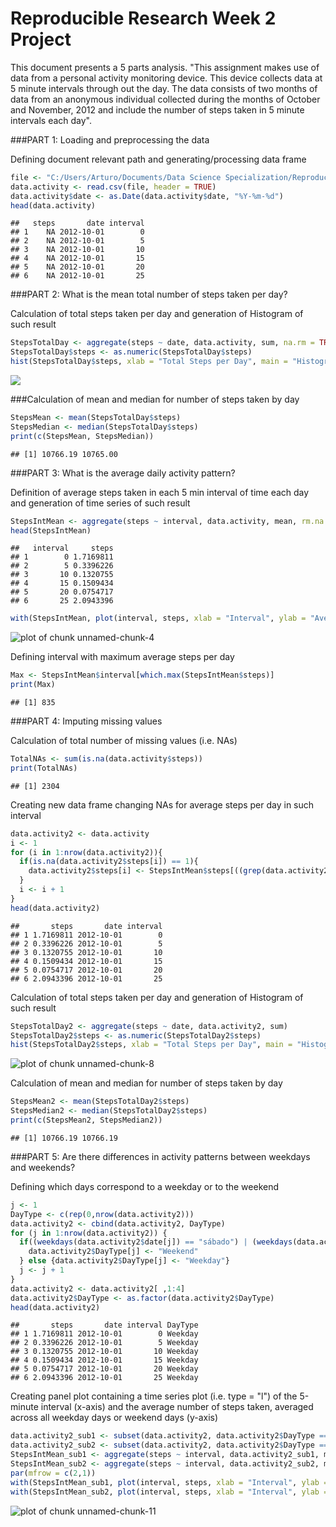 Reproducible Research Week 2 Project
==========================================
This document presents a 5 parts analysis. "This assignment makes use of data from a personal activity monitoring device. This device collects data at 5 minute intervals through out the day. The data consists of two months of data from an anonymous individual collected during the months of October and November, 2012 and include the number of steps taken in 5 minute intervals each day".

###PART 1: Loading and preprocessing the data

Defining document relevant path and generating/processing data frame 

```r
file <- "C:/Users/Arturo/Documents/Data Science Specialization/Reproducible Research/data/activity.csv"
data.activity <- read.csv(file, header = TRUE)
data.activity$date <- as.Date(data.activity$date, "%Y-%m-%d")
head(data.activity)
```

```
##   steps       date interval
## 1    NA 2012-10-01        0
## 2    NA 2012-10-01        5
## 3    NA 2012-10-01       10
## 4    NA 2012-10-01       15
## 5    NA 2012-10-01       20
## 6    NA 2012-10-01       25
```

###PART 2: What is the mean total number of steps taken per day?

Calculation of total steps taken per day and generation of Histogram of such result

```r
StepsTotalDay <- aggregate(steps ~ date, data.activity, sum, na.rm = TRUE)
StepsTotalDay$steps <- as.numeric(StepsTotalDay$steps)
hist(StepsTotalDay$steps, xlab = "Total Steps per Day", main = "Histogram of Total number of Steps taken per day")
```

![](figure/unnamed-chunk-2-1.png)<!-- -->

###Calculation of mean and median for number of steps taken by day

```r
StepsMean <- mean(StepsTotalDay$steps)
StepsMedian <- median(StepsTotalDay$steps)
print(c(StepsMean, StepsMedian))
```

```
## [1] 10766.19 10765.00
```

###PART 3: What is the average daily activity pattern?

Definition of average steps taken in each 5 min interval of time each day and generation of time series of such result

```r
StepsIntMean <- aggregate(steps ~ interval, data.activity, mean, rm.na = TRUE)
head(StepsIntMean)
```

```
##   interval     steps
## 1        0 1.7169811
## 2        5 0.3396226
## 3       10 0.1320755
## 4       15 0.1509434
## 5       20 0.0754717
## 6       25 2.0943396
```

```r
with(StepsIntMean, plot(interval, steps, xlab = "Interval", ylab = "Average steps per day", main = "Average steps per day time series", type = "l"))
```

![plot of chunk unnamed-chunk-4](figure/unnamed-chunk-4-1.png)

Defining interval with maximum average steps per day 

```r
Max <- StepsIntMean$interval[which.max(StepsIntMean$steps)]
print(Max)
```

```
## [1] 835
```

###PART 4: Imputing missing values

Calculation of total number of missing values (i.e. NAs)

```r
TotalNAs <- sum(is.na(data.activity$steps))
print(TotalNAs)
```

```
## [1] 2304
```

Creating new data frame changing NAs for average steps per day in such interval

```r
data.activity2 <- data.activity
i <- 1
for (i in 1:nrow(data.activity2)){
  if(is.na(data.activity2$steps[i]) == 1){
    data.activity2$steps[i] <- StepsIntMean$steps[((grep(data.activity2$interval[i],StepsIntMean$interval))[1])]
  }
  i <- i + 1
}
head(data.activity2)
```

```
##       steps       date interval
## 1 1.7169811 2012-10-01        0
## 2 0.3396226 2012-10-01        5
## 3 0.1320755 2012-10-01       10
## 4 0.1509434 2012-10-01       15
## 5 0.0754717 2012-10-01       20
## 6 2.0943396 2012-10-01       25
```

Calculation of total steps taken per day and generation of Histogram of such result

```r
StepsTotalDay2 <- aggregate(steps ~ date, data.activity2, sum)
StepsTotalDay2$steps <- as.numeric(StepsTotalDay2$steps)
hist(StepsTotalDay2$steps, xlab = "Total Steps per Day", main = "Histogram of Total number of Steps taken per day - no NAs")
```

![plot of chunk unnamed-chunk-8](figure/unnamed-chunk-8-1.png)

Calculation of mean and median for number of steps taken by day

```r
StepsMean2 <- mean(StepsTotalDay2$steps)
StepsMedian2 <- median(StepsTotalDay2$steps)
print(c(StepsMean2, StepsMedian2))
```

```
## [1] 10766.19 10766.19
```

###PART 5: Are there differences in activity patterns between weekdays and weekends?

Defining which days correspond to a weekday or to the weekend 

```r
j <- 1
DayType <- c(rep(0,nrow(data.activity2)))
data.activity2 <- cbind(data.activity2, DayType)
for (j in 1:nrow(data.activity2)) {
  if((weekdays(data.activity2$date[j]) == "sábado") | (weekdays(data.activity2$date[j]) == "domingo" )){
    data.activity2$DayType[j] <- "Weekend"
  } else {data.activity2$DayType[j] <- "Weekday"}
  j <- j + 1
}
data.activity2 <- data.activity2[ ,1:4]
data.activity2$DayType <- as.factor(data.activity2$DayType)
head(data.activity2)
```

```
##       steps       date interval DayType
## 1 1.7169811 2012-10-01        0 Weekday
## 2 0.3396226 2012-10-01        5 Weekday
## 3 0.1320755 2012-10-01       10 Weekday
## 4 0.1509434 2012-10-01       15 Weekday
## 5 0.0754717 2012-10-01       20 Weekday
## 6 2.0943396 2012-10-01       25 Weekday
```

Creating panel plot containing a time series plot (i.e. type = "l") of the 5-minute interval (x-axis) 
and the average number of steps taken, averaged across all weekday days or weekend days (y-axis)

```r
data.activity2_sub1 <- subset(data.activity2, data.activity2$DayType == "Weekday")
data.activity2_sub2 <- subset(data.activity2, data.activity2$DayType == "Weekend")
StepsIntMean_sub1 <- aggregate(steps ~ interval, data.activity2_sub1, mean)
StepsIntMean_sub2 <- aggregate(steps ~ interval, data.activity2_sub2, mean)
par(mfrow = c(2,1))
with(StepsIntMean_sub1, plot(interval, steps, xlab = "Interval", ylab = "Average steps per day", main = "Average steps per day time series - Weekdays", type = "l"))
with(StepsIntMean_sub2, plot(interval, steps, xlab = "Interval", ylab = "Average steps per day", main = "Average steps per day time series - Weekends", type = "l"))
```

![plot of chunk unnamed-chunk-11](figure/unnamed-chunk-11-1.png)

